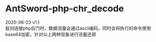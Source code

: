 # AntSword-php-chr_decode
2020-06-23          v1.1<br>
蚁剑连接php后门时，数据流量会通过ascii编码，同时会将执行的命令使用base64加密，针对以上两种现象进行流量还原
